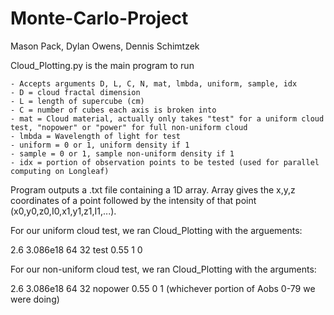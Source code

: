 # Monte-Carlo-Project
Mason Pack, Dylan Owens, Dennis Schimtzek

Cloud_Plotting.py is the main program to run

    - Accepts arguments D, L, C, N, mat, lmbda, uniform, sample, idx
    - D = cloud fractal dimension
    - L = length of supercube (cm)
    - C = number of cubes each axis is broken into
    - mat = Cloud material, actually only takes "test" for a uniform cloud test, "nopower" or "power" for full non-uniform cloud
    - lmbda = Wavelength of light for test
    - uniform = 0 or 1, uniform density if 1
    - sample = 0 or 1, sample non-uniform density if 1
    - idx = portion of observation points to be tested (used for parallel computing on Longleaf)
    
Program outputs a .txt file containing a 1D array. Array gives the x,y,z coordinates of a point followed by the intensity of that point (x0,y0,z0,I0,x1,y1,z1,I1,...).

For our uniform cloud test, we ran Cloud_Plotting with the arguements: 

2.6 3.086e18 64 32 test 0.55 1 0

For our non-uniform cloud test, we ran Cloud_Plotting with the arguments: 

2.6 3.086e18 64 32 nopower 0.55 0 1 (whichever portion of Aobs 0-79 we were doing)
